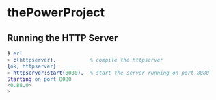 # thePowerProject

## Running the HTTP Server
```erlang
$ erl
> c(httpserver).           % compile the httpserver
{ok, httpserver}
> httpserver:start(8080).  % start the server running on port 8080
Starting on port 8080
<0.88.0>
>
```
